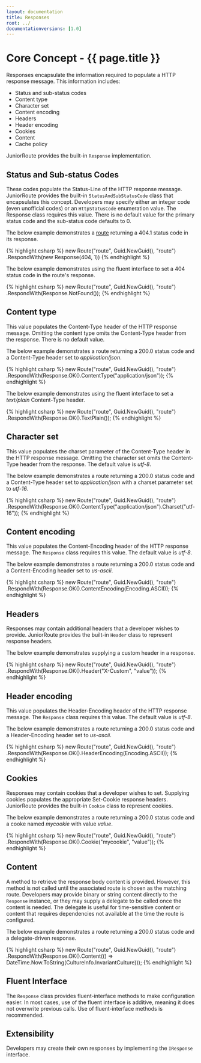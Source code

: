 ```yaml
---
layout: documentation
title: Responses
root: ../
documentationversions: [1.0]
---
```

Core Concept - {{ page.title }}
=
Responses encapsulate the information required to populate a HTTP response message. This information includes:
* Status and sub-status codes
* Content type
* Character set
* Content encoding
* Headers
* Header encoding
* Cookies
* Content
* Cache policy

JuniorRoute provides the built-in ```Response``` implementation.

Status and Sub-status Codes
-
These codes populate the Status-Line of the HTTP response message. JuniorRoute provides the built-in ```StatusAndSubStatusCode``` class that encapsulates this concept. Developers may specify either an integer code (even unofficial codes) or an ```HttpStatusCode``` enumeration value. The Response class requires this value. There is no default value for the primary status code and the sub-status code defaults to 0.

The below example demonstrates a [route](routes.html) returning a 404.1 status code in its response.

{% highlight csharp %}
new Route("route", Guid.NewGuid(), "route")
  .RespondWith(new Response(404, 1))
{% endhighlight %}

The below example demonstrates using the fluent interface to set a 404 status code in the route's response.

{% highlight csharp %}
new Route("route", Guid.NewGuid(), "route")
  .RespondWith(Response.NotFound());
{% endhighlight %}

Content type
-
This value populates the Content-Type header of the HTTP response message. Omitting the content type omits the Content-Type header from the response. There is no default value.

The below example demonstrates a route returning a 200.0 status code and a Content-Type header set to *application/json*.

{% highlight csharp %}
new Route("route", Guid.NewGuid(), "route")
  .RespondWith(Response.OK().ContentType("application/json"));
{% endhighlight %}

The below example demonstrates using the fluent interface to set a *text/plain* Content-Type header.

{% highlight csharp %}
new Route("route", Guid.NewGuid(), "route")
  .RespondWith(Response.OK().TextPlain());
{% endhighlight %}

Character set
-
This value populates the charset parameter of the Content-Type header in the HTTP response message. Omitting the character set omits the Content-Type header from the response. The default value is *utf-8*.

The below example demonstrates a route returning a 200.0 status code and a Content-Type header set to *application/json* with a charset parameter set to *utf-16*.

{% highlight csharp %}
new Route("route", Guid.NewGuid(), "route")
  .RespondWith(Response.OK().ContentType("application/json").Charset("utf-16"));
{% endhighlight %}

Content encoding
-
This value populates the Content-Encoding header of the HTTP response message. The ```Response``` class requires this value. The default value is *utf-8*.

The below example demonstrates a route returning a 200.0 status code and a Content-Encoding header set to *us-ascii*.

{% highlight csharp %}
new Route("route", Guid.NewGuid(), "route")
  .RespondWith(Response.OK().ContentEncoding(Encoding.ASCII));
{% endhighlight %}

Headers
-
Responses may contain additional headers that a developer wishes to provide. JuniorRoute provides the built-in ```Header``` class to represent response headers.

The below example demonstrates supplying a custom header in a response.

{% highlight csharp %}
new Route("route", Guid.NewGuid(), "route")
  .RespondWith(Response.OK().Header("X-Custom", "value"));
{% endhighlight %}

Header encoding
-
This value populates the Header-Encoding header of the HTTP response message. The ```Response``` class requires this value. The default value is *utf-8*.

The below example demonstrates a route returning a 200.0 status code and a Header-Encoding header set to *us-ascii*.

{% highlight csharp %}
new Route("route", Guid.NewGuid(), "route")
  .RespondWith(Response.OK().HeaderEncoding(Encoding.ASCII));
{% endhighlight %}

Cookies
-
Responses may contain cookies that a developer wishes to set. Supplying cookies populates the appropriate Set-Cookie response headers. JuniorRoute provides the built-in ```Cookie``` class to represent cookies.

The below example demonstrates a route returning a 200.0 status code and a cooke named *mycookie* with value *value*.

{% highlight csharp %}
new Route("route", Guid.NewGuid(), "route")
  .RespondWith(Response.OK().Cookie("mycookie", "value"));
{% endhighlight %}

Content
-
A method to retrieve the response body content is provided. However, this method is not called until the associated route is chosen as the matching route. Developers may provide binary or string content directly to the ```Response``` instance, or they may supply a delegate to be called once the content is needed. The delegate is useful for time-sensitive content or content that requires dependencies not available at the time the route is configured.

The below example demonstrates a route returning a 200.0 status code and a delegate-driven response.

{% highlight csharp %}
new Route("route", Guid.NewGuid(), "route")
  .RespondWith(Response.OK().Content(() => DateTime.Now.ToString(CultureInfo.InvariantCulture)));
{% endhighlight %}

Fluent Interface
-
The ```Response``` class provides fluent-interface methods to make configuration easier. In most cases, use of the fluent interface is additive, meaning it does not overwrite previous calls. Use of fluent-interface methods is recommended.

Extensibility
-
Developers may create their own responses by implementing the ```IResponse``` interface.